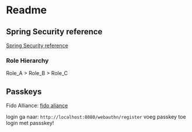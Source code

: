 # Readme

## Spring Security reference
[Spring Security reference](https://docs.spring.io/spring-security/reference/)

### Role Hierarchy
Role_A > Role_B > Role_C


## Passkeys
Fido Alliance:
[fido aliance](https://fidoalliance.org)

login
ga naar:
``http://localhost:8080/webauthn/register``
voeg passkey toe
login met passskey!



